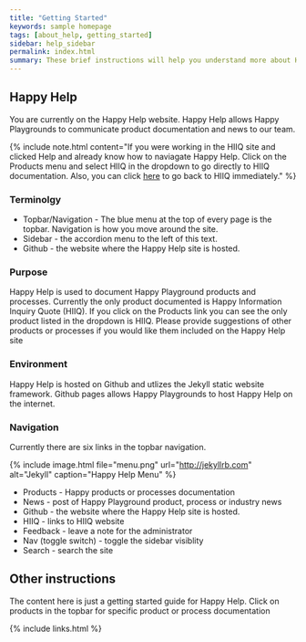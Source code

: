 ```yaml
---
title: "Getting Started"
keywords: sample homepage
tags: [about_help, getting_started]
sidebar: help_sidebar
permalink: index.html
summary: These brief instructions will help you understand more about Happy Help.
---
```



##  Happy Help

You are currently on the Happy Help website. Happy Help allows Happy Playgrounds to communicate product documentation and news to our team.

{% include note.html content="If you were working in the HIIQ site and clicked Help and already know how to naviagate Happy Help. Click on the Products menu and select HIIQ in the dropdown to go directly to HIIQ documentation. Also, you can click <a alt='Happy ERP ' href='https://erp.happyplaygrounds.com'>here</a> to go back to HIIQ immediately." %} 

###  Terminolgy

* Topbar/Navigation - The blue menu at the top of every page is the topbar. Navigation is how you move around the site.
* Sidebar - the accordion menu to the left of this text.
* Github - the website where the Happy Help site is hosted.

###  Purpose

Happy Help is used to document Happy Playground products and processes. Currently the only product documented is Happy Information Inquiry Quote (HIIQ). If you click on the Products link you can see the only product listed in the dropdown is HIIQ. Please provide suggestions of other products or processes if you would like them included on the Happy Help site  

###  Environment

Happy Help is hosted on Github and utlizes the Jekyll static website framework. Github pages allows Happy Playgrounds to host Happy Help on the internet. 

###  Navigation

Currently there are six links in the topbar navigation. 

{% include image.html file="menu.png" url="http://jekyllrb.com" alt="Jekyll" caption="Happy Help Menu" %}

* Products - Happy products or processes documentation 
* News - post of Happy Playground product, process or industry news
* Github - the website where the Happy Help site is hosted.
* HIIQ - links to HIIQ website
* Feedback - leave a note for the administrator
* Nav (toggle switch) - toggle the sidebar visiblity
* Search - search the site

## Other instructions

The content here is just a getting started guide for Happy Help. Click on products in the topbar for specific product or process documentation

{% include links.html %}
